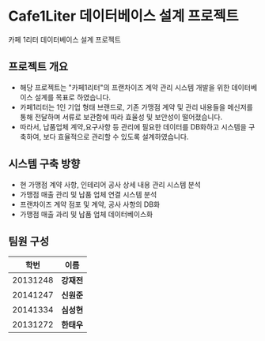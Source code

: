 # Cafe1Liter 데이터베이스 설계 프로젝트
카페 1리터 데이터베이스 설계 프로젝트

## 프로젝트 개요

- 해당 프로젝트는 "카페1리터"의 프랜차이즈 계약 관리 시스템 개발을 위한 데이터베이스 설계를 목표로 하였습니다.
- 카페1리터는 1인 기업 형태 브랜드로, 기존 가맹점 계약 및 관리 내용들을 메신저를 통해 전달하며 서류로 보관함에 따라 효율성 및 보안성이 떨어졌습니다.
- 따라서, 납품업체 계약,요구사항 등 관리에 필요한 데이터를 DB화하고 시스템을 구축하여, 보다 효율적으로 관리할 수 있도록 설계하였습니다.

## 시스템 구축 방향

-  현 가맹점 계약 사항, 인테리어 공사 상세 내용 관리 시스템 분석
-  가맹점 매출 관리 및 납품 업체 연결 시스템 분석
-  프랜차이즈 계약 점포 및 계약, 공사 사항의 DB화
-  가맹점 매출 과리 및 납품 업체 데이터베이스화

## 팀원 구성
<div align="center">

  |   학번  | 이름|
  |:--------:|:----:|
  |20131248|**강재전**|
  |20141247|**신원준**|
  |20141334|**심성현**|
  |20131272|**한태우**|
</div>
